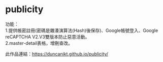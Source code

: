 # publicity  

功能：  
1.提供帳密註冊(密碼是雜湊演算法(Hash)後保存)、Google帳號登入、Google reCAPTCHA V2.V3雙版本防止惡意活動。  
2.master-detail表格，增刪查改。  

  
此作品連結：https://duncanikt.github.io/publicity/
